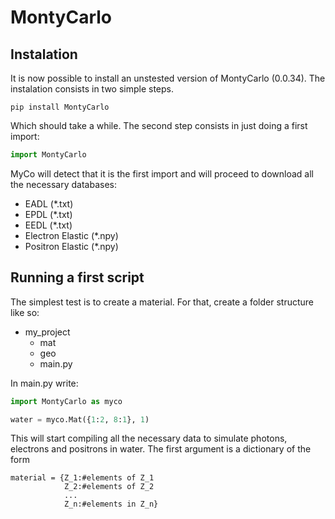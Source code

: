# MontyCarlo

## Instalation

It is now possible to install an unstested version of MontyCarlo (0.0.34). The instalation consists in two simple steps.

```
pip install MontyCarlo
```

Which should take a while. The second step consists in just doing a first import:

```python 
import MontyCarlo
```

MyCo will detect that it is the first import and will proceed to download all the necessary databases:

- EADL (\*.txt)
- EPDL (\*.txt)
- EEDL (\*.txt)
- Electron Elastic (\*.npy)
- Positron Elastic (\*.npy)

## Running a first script

The simplest test is to create a material. For that, create a folder structure like so:

- my_project
   - mat
   - geo
   - main.py
 
In main.py write:

```python 
import MontyCarlo as myco

water = myco.Mat({1:2, 8:1}, 1)
```
This will start compiling all the necessary data to simulate photons, electrons and positrons in water. The first argument is a dictionary of the form

``` 
material = {Z_1:#elements of Z_1
            Z_2:#elements of Z_2
            ...
            Z_n:#elements in Z_n}
```
